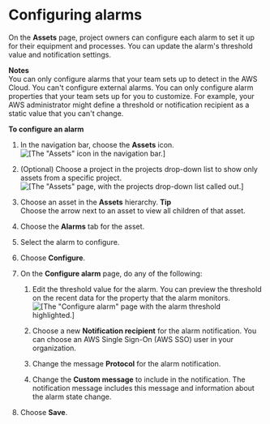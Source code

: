 # Configuring alarms<a name="configure-alarms"></a>

On the **Assets** page, project owners can configure each alarm to set it up for their equipment and processes\. You can update the alarm's threshold value and notification settings\.

**Notes**  
You can only configure alarms that your team sets up to detect in the AWS Cloud\. You can't configure external alarms\.
You can only configure alarm properties that your team sets up for you to customize\. For example, your AWS administrator might define a threshold or notification recipient as a static value that you can't change\.

**To configure an alarm**

1. In the navigation bar, choose the **Assets** icon\.  
![\[The "Assets" icon in the navigation bar.\]](http://docs.aws.amazon.com/iot-sitewise/latest/appguide/images/portal-navigation-asset-library-console.png)

1. <a name="asset-library-choose-project"></a>\(Optional\) Choose a project in the projects drop\-down list to show only assets from a specific project\.  
![\[The "Assets" page, with the projects drop-down list called out.\]](http://docs.aws.amazon.com/iot-sitewise/latest/appguide/images/asset-library-choose-project-console.png)

1. Choose an asset in the **Assets** hierarchy\.
**Tip**  
Choose the arrow next to an asset to view all children of that asset\.

1. Choose the **Alarms** tab for the asset\.

1. Select the alarm to configure\.

1. Choose **Configure**\.

1. On the **Configure alarm** page, do any of the following:

   1. Edit the threshold value for the alarm\. You can preview the threshold on the recent data for the property that the alarm monitors\.  
![\[The "Configure alarm" page with the alarm threshold highlighted.\]](http://docs.aws.amazon.com/iot-sitewise/latest/appguide/images/alarms-configure-threshold-console.png)

   1. Choose a new **Notification recipient** for the alarm notification\. You can choose an AWS Single Sign\-On \(AWS SSO\) user in your organization\.

   1. Change the message **Protocol** for the alarm notification\.

   1. Change the **Custom message** to include in the notification\. The notification message includes this message and information about the alarm state change\.

1. Choose **Save**\.